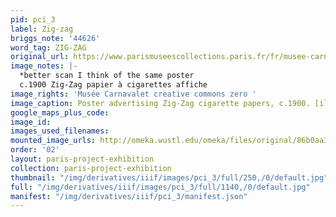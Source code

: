 ```yaml
---
pid: pci_3
label: Zig-zag
briggs_note: '44626'
word_tag: ZIG-ZAG
original_url: https://www.parismuseescollections.paris.fr/fr/musee-carnavalet/oeuvres/zig-zag-papier-a-cigarettes-distributeur-automatique-le-meilleur-et-le-plus
image_notes: |-
  *better scan I think of the same poster
  c.1900 Zig-Zag papier à cigarettes affiche
image_rights: 'Musée Carnavalet creative commons zero '
image_caption: Poster advertising Zig-Zag cigarette papers, c.1900. [illustrator unknown]
google_maps_plus_code: 
image_id: 
images_used_filenames: 
mounted_image_urls: http://omeka.wustl.edu/omeka/files/original/86b0aa3bbc77964a91ba70c41c58acb6.JPEG
order: '02'
layout: paris-project-exhibition
collection: paris-project-exhibition
thumbnail: "/img/derivatives/iiif/images/pci_3/full/250,/0/default.jpg"
full: "/img/derivatives/iiif/images/pci_3/full/1140,/0/default.jpg"
manifest: "/img/derivatives/iiif/pci_3/manifest.json"
---
```

